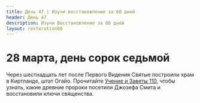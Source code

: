 ```yaml
---
title: Дeнь 47 | Изучи восстановление за 60 дней
header: День 47
description: Изучи Восстановление за 60 дней
layout: restoration60
---
```


# 28 марта, день сорок седьмой

Через шестнадцать лет после Первого Видения Святые построили храм в Киртланде, штат Огайо. Прочитайте [Учение и Заветы 110](https://www.churchofjesuschrist.org/study/scriptures/dc-testament/dc/110?lang=rus), чтобы узнать, какие древние пророки посетили Джозефа Смита и восстановили ключи священства.